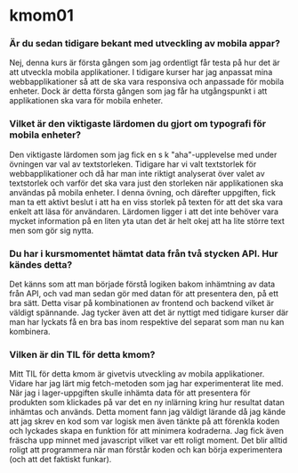 # kmom01

### Är du sedan tidigare bekant med utveckling av mobila appar?  
Nej, denna kurs är första gången som jag ordentligt får testa på hur det är att utveckla mobila applikationer. I tidigare kurser har jag anpassat mina webbapplikationer så att de ska vara responsiva och anpassade för mobila enheter. Dock är detta första gången som jag får ha utgångspunkt i att applikationen ska vara för mobila enheter.

### Vilket är den viktigaste lärdomen du gjort om typografi för mobila enheter?  
Den viktigaste lärdomen som jag fick en s k "aha"-upplevelse med under övningen var val av textstorleken. Tidigare har vi valt textstorlek för webbapplikationer och då har man inte riktigt analyserat över valet av textstorlek och varför det ska vara just den storleken när applikationen ska användas på mobila enheter. I denna övning, och därefter uppgiften, fick man ta ett aktivt beslut i att ha en viss storlek på texten för att det ska vara enkelt att läsa för användaren. Lärdomen ligger i att det inte behöver vara mycket information på en liten yta utan det är helt okej att ha lite större text men som gör sig nytta.

### Du har i kursmomentet hämtat data från två stycken API. Hur kändes detta?  
Det känns som att man började förstå logiken bakom inhämtning av data från API, och vad man sedan gör med datan för att presentera den, på ett bra sätt. Detta visar på kombinationen av frontend och backend vilket är väldigt spännande. Jag tycker även att det är nyttigt med tidigare kurser där man har lyckats få en bra bas inom respektive del separat som man nu kan kombinera.

### Vilken är din TIL för detta kmom?  
Mitt TIL för detta kmom är givetvis utveckling av mobila applikationer. Vidare har jag lärt mig fetch-metoden som jag har experimenterat lite med. När jag i lager-uppgiften skulle inhämta data för att presentera för produkten som klickades på var det en ny inlärning kring hur resultat datan inhämtas och används. Detta moment fann jag väldigt lärande då jag kände att jag skrev en kod som var logisk men även tänkte på att förenkla koden och lyckades skapa en funktion för att minimera kodraderna. Jag fick även fräscha upp minnet med javascript vilket var ett roligt moment. Det blir alltid roligt att programmera när man förstår koden och kan börja experimentera (och att det faktiskt funkar).
